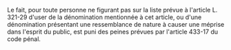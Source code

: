   
Le fait, pour toute personne ne figurant pas sur la liste prévue à l'article L. 321-29 d'user de la dénomination mentionnée à cet article, ou d'une dénomination présentant une ressemblance de nature à causer une méprise dans l'esprit du public, est puni des peines prévues par l'article 433-17 du code pénal.  

  
